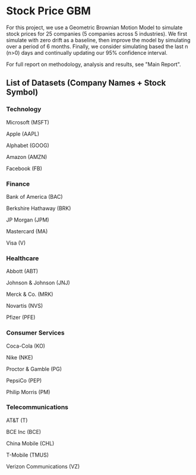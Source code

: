 # Stock Price GBM
For this project, we use a Geometric Brownian Motion Model to simulate stock prices for 25 companies (5 companies across 5 industries).
We first simulate with zero drift as a baseline, then improve the model by simulating over a period of 6 months. Finally, we consider simulating based the last n (n>0) days and continually updating our 95% confidence interval.

For full report on methodology, analysis and results, see "Main Report".

## List of Datasets (Company Names + Stock Symbol)
### Technology
Microsoft (MSFT)

Apple (AAPL)

Alphabet (GOOG)

Amazon (AMZN)

Facebook (FB)

### Finance
Bank of America (BAC)

Berkshire Hathaway (BRK)

JP Morgan (JPM)

Mastercard (MA)

Visa (V)

### Healthcare
Abbott (ABT)

Johnson & Johnson (JNJ)

Merck & Co. (MRK)

Novartis (NVS)

Pfizer (PFE)

### Consumer Services
Coca-Cola (KO)

Nike (NKE)

Proctor & Gamble (PG)

PepsiCo (PEP)

Philip Morris (PM)

### Telecommunications
AT&T (T)

BCE Inc (BCE)

China Mobile (CHL)

T-Mobile (TMUS)

Verizon Communications (VZ)
